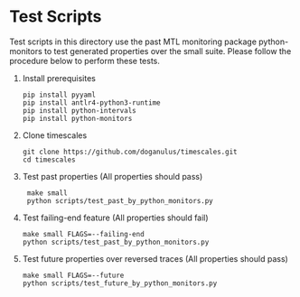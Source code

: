 # Test Scripts

Test scripts in this directory use the past MTL monitoring package python-monitors to test generated properties over the small suite. Please follow the procedure below to perform these tests.

1) Install prerequisites

       pip install pyyaml
       pip install antlr4-python3-runtime
       pip install python-intervals 
       pip install python-monitors 

2) Clone timescales

       git clone https://github.com/doganulus/timescales.git
       cd timescales

3) Test past properties (All properties should pass)

        make small
        python scripts/test_past_by_python_monitors.py

4) Test failing-end feature (All properties should fail)

       make small FLAGS=--failing-end
       python scripts/test_past_by_python_monitors.py

5) Test future properties over reversed traces (All properties should pass)

       make small FLAGS=--future
       python scripts/test_future_by_python_monitors.py

